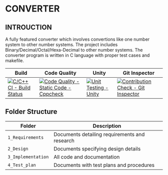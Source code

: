 # CONVERTER

## INTROUCTION
   
   A fully featured converter which involves convertions like one number system to other number systems. The project includes Binary/Decimal/Octal/Hexa-Decimal to other number systems. The converter program is written in C language with proper test cases and makefile.
   
Build | Code Quality | Unity | Git Inspector
|---------|------------|-----------|----------------
[![C/C++ CI - Build Status](https://github.com/Rohan-1008/SDLC-Mini-Project/actions/workflows/c-cpp.yml/badge.svg)](https://github.com/Rohan-1008/SDLC-Mini-Project/actions/workflows/c-cpp.yml)|[![Code Quality - Static Code - Cppcheck](https://github.com/Rohan-1008/SDLC-Mini-Project/actions/workflows/cppcheck.yml/badge.svg)](https://github.com/Rohan-1008/SDLC-Mini-Project/actions/workflows/cppcheck.yml)|[![Unit Testing - Unity](https://github.com/Rohan-1008/SDLC-Mini-Project/actions/workflows/unity.yml/badge.svg)](https://github.com/Rohan-1008/SDLC-Mini-Project/actions/workflows/unity.yml)|[![Contribution Check - Git Inspector](https://github.com/Rohan-1008/SDLC-Mini-Project/actions/workflows/gitinspector.yml/badge.svg)](https://github.com/Rohan-1008/SDLC-Mini-Project/actions/workflows/gitinspector.yml)
## Folder Structure
Folder             | Description
-------------------| -----------------------------------------
`1_Requirements`   | Documents detailing requirements and research
`2_Design`         | Documents specifying design details
`3_Implementation` | All code and documentation
`4_Test_plan`      | Documents with test plans and procedures
